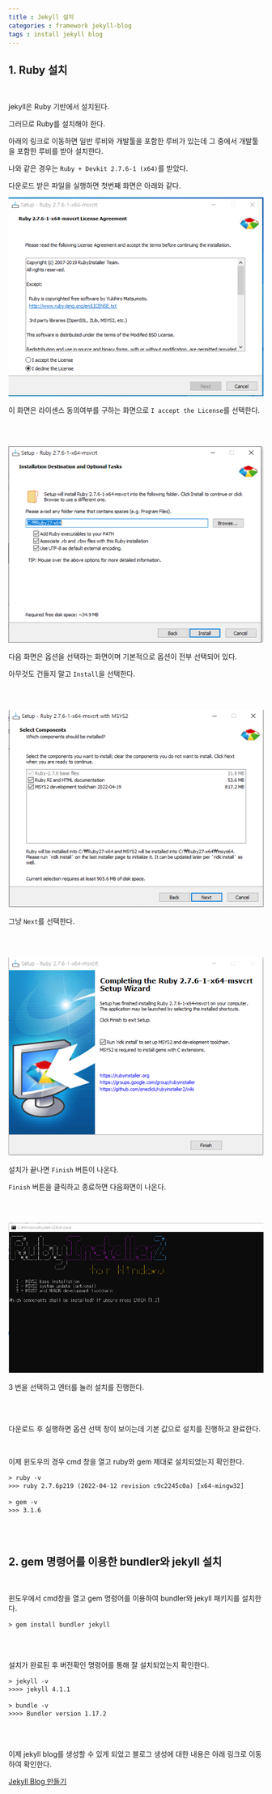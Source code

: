 ```yaml
---
title : Jekyll 설치 
categories : framework jekyll-blog
tags : install jekyll blog
--- 
```


## 1. Ruby 설치

<br>

jekyll은 Ruby 기반에서 설치된다. 

그러므로 Ruby를 설치해야 한다.

아래의 링크로 이동하면 일반 루비와 개발툴을 포함한 루비가 있는데 그 중에서 개발툴을 포함한 루비를 받아 설치한다. 

나와 같은 경우는 `Ruby + Devkit 2.7.6-1 (x64)`를 받았다.

다운로드 받은 파일을 실행하면 첫번째 화면은 아래와 같다. 


![라이센스 동의화면](/assets/images/jekyll-blog/jekyll-blog-installation/1.png)

이 화면은 라이센스 동의여부를 구하는 화면으로 `I accept the License`를 선택한다.

<br>
<br>

![옵션 선택 화면](/assets/images/jekyll-blog/jekyll-blog-installation/2.png)

다음 화면은 옵션을 선택하는 화면이며 기본적으로 옵션이 전부 선택되어 있다.

아무것도 건들지 말고 `Install`을 선택한다.

<br>
<br>

![옵션 선택 화면](/assets/images/jekyll-blog/jekyll-blog-installation/3.png)

그냥 `Next`를 선택한다.

<br>
<br>

![마지막 설치 화면](/assets/images/jekyll-blog/jekyll-blog-installation/4.png)

설치가 끝나면 `Finish` 버튼이 나온다.

`Finish` 버튼을 클릭하고 종료하면 다음화면이 나온다.

<br>
<br>

![추가 설치 화면](/assets/images/jekyll-blog/jekyll-blog-installation/5.png)

3 번을 선택하고 엔터를 눌러 설치를 진행한다.

<br>
<br>

다운로드 후 실행하면 옵션 선택 창이 보이는데 기본 값으로 설치를 진행하고 완료한다.

<br>

이제 윈도우의 경우 cmd 창을 열고 ruby와 gem 제대로 설치되었는지 확인한다.

```
> ruby -v
>>> ruby 2.7.6p219 (2022-04-12 revision c9c2245c0a) [x64-mingw32]

> gem -v
>>> 3.1.6
```

<br>
<br>

## 2. gem 명령어를 이용한 bundler와 jekyll 설치

<br>

윈도우에서 cmd창을 열고 gem 명령어를 이용하여 bundler와 jekyll 패키지를 설치한다. 

~~~
> gem install bundler jekyll
~~~

<br>
<br>

설치가 완료된 후 버전확인 명령어를 통해 잘 설치되었는지 확인한다. 

~~~
> jekyll -v
>>>> jekyll 4.1.1

> bundle -v 
>>>> Bundler version 1.17.2
~~~

<br>
<br>
 
이제 jekyll blog를 생성할 수 있게 되었고 블로그 생성에 대한 내용은 아래 링크로 이동하여 확인한다.

[Jekyll Blog 만들기](/jekyll/blog/creating-jekyll-blog/)

























